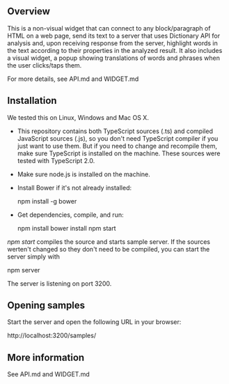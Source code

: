 ## Overview

This is a non-visual widget that can connect to any block/paragraph of HTML on a web page,
send its text to a server that uses Dictionary API for analysis and, upon receiving response
from the server, highlight words in the text according to their properties in the analyzed result.
It also includes a visual widget, a popup showing translations of words and phrases when the user clicks/taps them.

For more details, see API.md and WIDGET.md

## Installation

We tested this on Linux, Windows and Mac OS X.

* This repository contains both TypeScript sources (.ts) and compiled JavaScript sources (.js),
so you don't need TypeScript compiler if you just want to use them. But if you need to change and recompile them,
make sure TypeScript is installed on the machine. These sources were tested with TypeScript 2.0.

* Make sure node.js is installed on the machine.

* Install Bower if it's not already installed:

  npm install -g bower

* Get dependencies, compile, and run:

  npm install
  bower install
  npm start

*npm start* compiles the source and starts sample server. If the sources werten't changed so they don't need to be compiled,
you can start the server simply with

  npm server

The server is listening on port 3200.

## Opening samples
Start the server and open the following URL in your browser:

http://localhost:3200/samples/

## More information

See API.md and WIDGET.md
